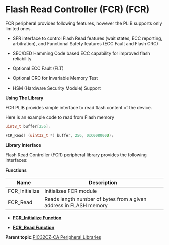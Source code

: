 # Flash Read Controller \(FCR\) \(FCR\)

FCR peripheral provides following features, however the PLIB supports only limited ones.

-   SFR interface to control Flash Read features \(wait states, ECC reporting, arbitration\), and Functional Safety features \(ECC Fault and Flash CRC\)

-   SEC/DED Hamming Code based ECC capability for improved flash reliability

-   Optional ECC Fault \(FLT\)

-   Optional CRC for Invariable Memory Test

-   HSM \(Hardware Security Module\) Support


**Using The Library**

FCR PLIB provides simple interface to read flash content of the device.

Here is an example code to read from Flash memory

```c
uint8_t buffer[256];

FCR_Read( (uint32_t *) buffer, 256, 0xC008000U);
```

**Library Interface**

Flash Read Controller \(FCR\) peripheral library provides the following interfaces:

**Functions**

|Name|Description|
|----|-----------|
|FCR\_Initialize|Initializes FCR module|
|FCR\_Read|Reads length number of bytes from a given address in FLASH memory|

-   **[FCR\_Initialize Function](GUID-714F7E7C-C900-4344-B136-01DADA673A32.md)**  

-   **[FCR\_Read Function](GUID-EB1A33E2-A626-4C5D-833F-A47B281ACFC4.md)**  


**Parent topic:**[PIC32CZ-CA Peripheral Libraries](GUID-7EAC3718-3D58-4007-AB2A-A0E3C167A2DF.md)

